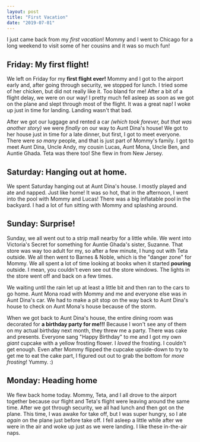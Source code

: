 ```yaml
---
layout: post
title: "First Vacation"
date: "2019-07-01"
---
```


I just came back from my _first vacation_! Mommy and I went to Chicago for a long weekend to visit some of her cousins and it was so much fun!

## Friday: My first flight!

We left on Friday for my **first flight ever!** Mommy and I got to the airport early and, after going through security, we stopped for lunch. I tried some of her chicken, but did not really like it. Too bland for me! After a bit of a flight delay, we were on our way! I pretty much fell asleep as soon as we got on the plane and slept through most of the flight. It was a great nap! I woke up just in time for landing. Landing wasn't that bad.

After we got our luggage and rented a car _(which took forever, but that was another story)_ we were _finally_ on our way to Aunt Dina's house! We got to her house just in time for a late dinner, but first, I got to meet everyone. There were _so many_ people, and that is just part of Mommy's family. I got to meet Aunt Dina, Uncle Andy, my cousin Lucas, Aunt Mona, Uncle Ben, and Auntie Ghada. Teta was there too! She flew in from New Jersey.

## Saturday: Hanging out at home.

We spent Saturday hanging out at Aunt Dina's house. I mostly played and ate and napped. Just like home! It was so hot, that in the afternoon, I went into the pool with Mommy and Lucas! There was a big inflatable pool in the backyard. I had a lot of fun sitting with Mommy and splashing around.

## Sunday: Surprise!

Sunday, we all went out to a strip mall nearby for a little while. We went into Victoria's Secret for something for Auntie Ghada's sister, Suzanne. That store was way too adult for my, so after a few minute, I hung out with Teta outside. We all then went to Barnes & Noble, which is the "danger zone" for Mommy. We all spent a lot of time looking at books when it started **pouring** outside. I mean, you couldn't even see out the store windows. The lights in the store went off and back on a few times.

We waiting until the rain let up at least a little bit and then ran to the cars to go home. Aunt Mona road with Mommy and me and everyone else was in Aunt Dina's car. We had to make a pit stop on the way back to Aunt Dina's house to check on Aunt Mona's house because of the storm.

When we got back to Aunt Dina's house, the entire dining room was decorated for **a birthday party for me!!!** Because I won't see any of them on my actual birthday next month, they threw me a party. There was cake and presents. Everyone sang "Happy Birthday" to me and I got my own _giant_ cupcake with a yellow frosting flower. I _loved_ the frosting. I couldn't get enough. Even after Mommy flipped the cupcake upside-down to try to get me to eat the cake part, I figured out out to grab the bottom for _more frosting_! Yummy. :)

## Monday: Heading home

We flew back home today. Mommy, Teta, and I all drove to the airport together because our flight and Teta's flight were leaving around the same time. After we got through security, we all had lunch and then got on the plane. This time, I was awake for take off, but I was super hungry, so I ate _again_ on the plane just before take off. I fell asleep a little while after we were in the air and woke up just as we were landing. I like these in-the-air naps.
